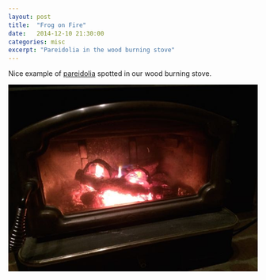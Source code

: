 ```yaml
---
layout: post
title:  "Frog on Fire"
date:   2014-12-10 21:30:00
categories: misc
excerpt: "Pareidolia in the wood burning stove"
---
```

Nice example of [pareidolia](http://en.wikipedia.org/wiki/Pareidolia) spotted in our wood burning stove.

<img src="/assets/Frog.jpg" alt="Burning log that looks like a frog head"/>